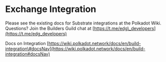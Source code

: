 # Exchange Integration

Please see the existing docs for Substrate integrations at the Polkadot Wiki. Questions? Join the Builders Guild chat at [https://t.me/edg\_developers](https://t.me/edg_developers)

Docs on Integration [https://wiki.polkadot.network/docs/en/build-integration\#docsNav](https://wiki.polkadot.network/docs/en/build-integration#docsNav)

